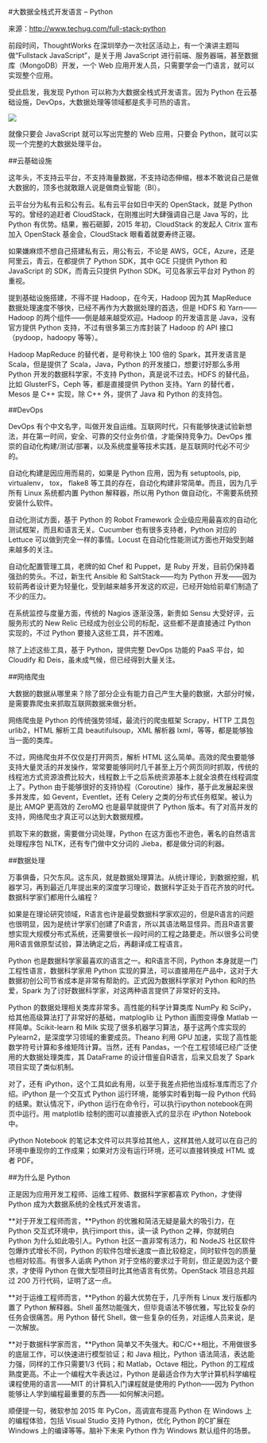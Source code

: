 #大数据全栈式开发语言 – Python

来源：http://www.techug.com/full-stack-python

前段时间，ThoughtWorks 在深圳举办一次社区活动上，有一个演讲主题叫做“Fullstack JavaScript”，是关于用 JavaScript 进行前端、服务器端，甚至数据库（MongoDB）开发，一个 Web 应用开发人员，只需要学会一门语言，就可以实现整个应用。

受此启发，我发现 Python 可以称为大数据全栈式开发语言。因为 Python 在云基础设施，DevOps，大数据处理等领域都是炙手可热的语言。

![](./0imagesn00201.png)

就像只要会 JavaScript 就可以写出完整的 Web 应用，只要会 Python，就可以实现一个完整的大数据处理平台。

##云基础设施

这年头，不支持云平台，不支持海量数据，不支持动态伸缩，根本不敢说自己是做大数据的，顶多也就敢跟人说是做商业智能（BI）。

云平台分为私有云和公有云。私有云平台如日中天的 OpenStack，就是 Python 写的。曾经的追赶者 CloudStack，在刚推出时大肆强调自己是 Java 写的，比 Python 有优势。结果，搬石砸脚，2015 年初，CloudStack 的发起人 Citrix 宣布加入 OpenStack 基金会，CloudStack 眼看着就要寿终正寝。

如果嫌麻烦不想自己搭建私有云，用公有云，不论是 AWS，GCE，Azure，还是阿里云，青云，在都提供了 Python SDK，其中 GCE 只提供 Python 和 JavaScript 的 SDK，而青云只提供 Python SDK。可见各家云平台对 Python 的重视。

提到基础设施搭建，不得不提 Hadoop，在今天，Hadoop 因为其 MapReduce 数据处理速度不够快，已经不再作为大数据处理的首选，但是 HDFS 和 Yarn——Hadoop 的两个组件——倒是越来越受欢迎。Hadoop 的开发语言是 Java，没有官方提供 Python 支持，不过有很多第三方库封装了 Hadoop 的 API 接口（pydoop，hadoopy 等等）。

Hadoop MapReduce 的替代者，是号称快上 100 倍的 Spark，其开发语言是 Scala，但是提供了 Scala，Java，Python 的开发接口，想要讨好那么多用 Python 开发的数据科学家，不支持 Python，真是说不过去。HDFS 的替代品，比如 GlusterFS，Ceph 等，都是直接提供 Python 支持。Yarn 的替代者，Mesos 是 C++ 实现，除 C++ 外，提供了 Java 和 Python 的支持包。

##DevOps

DevOps 有个中文名字，叫做开发自运维。互联网时代，只有能够快速试验新想法，并在第一时间，安全、可靠的交付业务价值，才能保持竞争力。DevOps 推崇的自动化构建/测试/部署，以及系统度量等技术实践，是互联网时代必不可少的。

自动化构建是因应用而易的，如果是 Python 应用，因为有 setuptools, pip, virtualenv， tox， flake8 等工具的存在，自动化构建非常简单。而且，因为几乎所有 Linux 系统都内置 Python 解释器，所以用 Python 做自动化，不需要系统预安装什么软件。

自动化测试方面，基于 Python 的 Robot Framework 企业级应用最喜欢的自动化测试框架，而且和语言无关。Cucumber 也有很多支持者，Python 对应的 Lettuce 可以做到完全一样的事情。Locust 在自动化性能测试方面也开始受到越来越多的关注。

自动化配置管理工具，老牌的如 Chef 和 Puppet，是 Ruby 开发，目前仍保持着强劲的势头。不过，新生代 Ansible 和 SaltStack——均为 Python 开发——因为较前两者设计更为轻量化，受到越来越多开发这的欢迎，已经开始给前辈们制造了不少的压力。

在系统监控与度量方面，传统的 Nagios 逐渐没落，新贵如 Sensu 大受好评，云服务形式的 New Relic 已经成为创业公司的标配，这些都不是直接通过 Python 实现的，不过 Python 要接入这些工具，并不困难。

除了上述这些工具，基于 Python，提供完整 DevOps 功能的 PaaS 平台，如 Cloudify 和 Deis，虽未成气候，但已经得到大量关注。

##网络爬虫

大数据的数据从哪里来？除了部分企业有能力自己产生大量的数据，大部分时候，是需要靠爬虫来抓取互联网数据来做分析。

网络爬虫是 Python 的传统强势领域，最流行的爬虫框架 Scrapy，HTTP 工具包 urlib2，HTML 解析工具 beautifulsoup，XML 解析器 lxml，等等，都是能够独当一面的类库。

不过，网络爬虫并不仅仅是打开网页，解析 HTML 这么简单。高效的爬虫要能够支持大量灵活的并发操作，常常要能够同时几千甚至上万个网页同时抓取，传统的线程池方式资源浪费比较大，线程数上千之后系统资源基本上就全浪费在线程调度上了。Python 由于能够很好的支持协程（Coroutine）操作，基于此发展起来很多并发库，如 Gevent，Eventlet，还有 Celery 之类的分布式任务框架。被认为是比 AMQP 更高效的 ZeroMQ 也是最早就提供了 Python 版本。有了对高并发的支持，网络爬虫才真正可以达到大数据规模。

抓取下来的数据，需要做分词处理，Python 在这方面也不逊色，著名的自然语言处理程序包 NLTK，还有专门做中文分词的 Jieba，都是做分词的利器。

##数据处理

万事俱备，只欠东风。这东风，就是数据处理算法。从统计理论，到数据挖掘，机器学习，再到最近几年提出来的深度学习理论，数据科学正处于百花齐放的时代。数据科学家们都用什么编程？

如果是在理论研究领域，R语言也许是最受数据科学家欢迎的，但是R语言的问题也很明显，因为是统计学家们创建了R语言，所以其语法略显怪异。而且R语言要想实现大规模分布式系统，还需要很长一段时间的工程之路要走。所以很多公司使用R语言做原型试验，算法确定之后，再翻译成工程语言。

Python 也是数据科学家最喜欢的语言之一。和R语言不同，Python 本身就是一门工程性语言，数据科学家用 Python 实现的算法，可以直接用在产品中，这对于大数据初创公司节省成本是非常有帮助的。正式因为数据科学家对 Python 和R的热爱，Spark 为了讨好数据科学家，对这两种语言提供了非常好的支持。

Python 的数据处理相关类库非常多。高性能的科学计算类库 NumPy 和 SciPy，给其他高级算法打了非常好的基础，matploglib 让 Python 画图变得像 Matlab 一样简单。Scikit-learn 和 Milk 实现了很多机器学习算法，基于这两个库实现的 Pylearn2，是深度学习领域的重要成员。Theano 利用 GPU 加速，实现了高性能数学符号计算和多维矩阵计算。当然，还有 Pandas，一个在工程领域已经广泛使用的大数据处理类库，其 DataFrame 的设计借鉴自R语言，后来又启发了 Spark 项目实现了类似机制。

对了，还有 iPython，这个工具如此有用，以至于我差点把他当成标准库而忘了介绍。iPython 是一个交互式 Python 运行环境，能够实时看到每一段 Python 代码的结果。默认情况下，iPython 运行在命令行，可以执行ipython notebook在网页中运行。用 matplotlib 绘制的图可以直接嵌入式的显示在 iPython Notebook 中。

iPython Notebook 的笔记本文件可以共享给其他人，这样其他人就可以在自己的环境中重现你的工作成果；如果对方没有运行环境，还可以直接转换成 HTML 或者 PDF。

##为什么是 Python

正是因为应用开发工程师、运维工程师、数据科学家都喜欢 Python，才使得 Python 成为大数据系统的全栈式开发语言。

**对于开发工程师而言，**Python 的优雅和简洁无疑是最大的吸引力，在 Python 交互式环境中，执行import this，读一读 Python 之禅，你就明白 Python 为什么如此吸引人。Python 社区一直非常有活力，和 NodeJS 社区软件包爆炸式增长不同，Python 的软件包增长速度一直比较稳定，同时软件包的质量也相对较高。有很多人诟病 Python 对于空格的要求过于苛刻，但正是因为这个要求，才使得 Python 在做大型项目时比其他语言有优势。OpenStack 项目总共超过 200 万行代码，证明了这一点。

**对于运维工程师而言，**Python 的最大优势在于，几乎所有 Linux 发行版都内置了 Python 解释器。Shell 虽然功能强大，但毕竟语法不够优雅，写比较复杂的任务会很痛苦。用 Python 替代 Shell，做一些复杂的任务，对运维人员来说，是一次解放。

**对于数据科学家而言，**Python 简单又不失强大。和C/C++相比，不用做很多的底层工作，可以快速进行模型验证；和 Java 相比，Python 语法简洁，表达能力强，同样的工作只需要1/3 代码；和 Matlab，Octave 相比，Python 的工程成熟度更高。不止一个编程大牛表达过，Python 是最适合作为大学计算机科学编程课程使用的语言——MIT 的计算机入门课程就是使用的 Python——因为 Python 能够让人学到编程最重要的东西——如何解决问题。

顺便提一句，微软参加 2015 年 PyCon，高调宣布提高 Python 在 Windows 上的编程体验，包括 Visual Studio 支持 Python，优化 Python 的C扩展在 Windows 上的编译等等。脑补下未来 Python 作为 Windows 默认组件的场景。